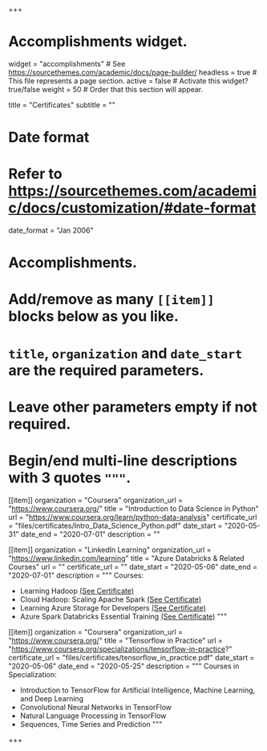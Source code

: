 +++
# Accomplishments widget.
widget = "accomplishments"  # See https://sourcethemes.com/academic/docs/page-builder/
headless = true  # This file represents a page section.
active = false  # Activate this widget? true/false
weight = 50  # Order that this section will appear.

title = "Certificates"
subtitle = ""

# Date format
#   Refer to https://sourcethemes.com/academic/docs/customization/#date-format
date_format = "Jan 2006"

# Accomplishments.
#   Add/remove as many `[[item]]` blocks below as you like.
#   `title`, `organization` and `date_start` are the required parameters.
#   Leave other parameters empty if not required.
#   Begin/end multi-line descriptions with 3 quotes `"""`.

[[item]]
  organization = "Coursera"
  organization_url = "https://www.coursera.org/"
  title = "Introduction to Data Science in Python"
  url = "https://www.coursera.org/learn/python-data-analysis"
  certificate_url = "files/certificates/Intro_Data_Science_Python.pdf"
  date_start = "2020-05-31"
  date_end = "2020-07-01"
  description = ""

[[item]]
  organization = "LinkedIn Learning"
  organization_url = "https://www.linkedin.com/learning"
  title = "Azure Databricks & Related Courses"
  url = ""
  certificate_url = ""
  date_start = "2020-05-06"
  date_end = "2020-07-01"
  description = """
  Courses:
  * Learning Hadoop [(See Certificate)](files/certificates/LearningHadoop.pdf)
  * Cloud Hadoop: Scaling Apache Spark [(See Certificate)](files/CloudHadoop.pdf)
  * Learning Azure Storage for Developers [(See Certificate)](files/certificates/LearningAzureStorage.pdf)
  * Azure Spark Databricks Essential Training [(See Certificate)](files/certificates/AzureSparkDatabricksEssentialTraining.pdf)
  """

[[item]]
  organization = "Coursera"
  organization_url = "https://www.coursera.org/"
  title = "Tensorflow in Practice"
  url = "https://www.coursera.org/specializations/tensorflow-in-practice?"
  certificate_url = "files/certificates/tensorflow_in_practice.pdf"
  date_start = "2020-05-06"
  date_end = "2020-05-25"
  description = """
  Courses in Specialization:
  * Introduction to TensorFlow for Artificial Intelligence, Machine Learning, and Deep Learning
  * Convolutional Neural Networks in TensorFlow
  * Natural Language Processing in TensorFlow
  * Sequences, Time Series and Prediction
  """

+++
